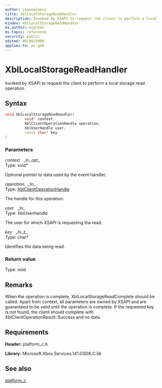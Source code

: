 ```yaml
---
author: joannaleecy
title: XblLocalStorageReadHandler
description: Invoked by XSAPI to request the client to perform a local storage read operation.
kindex: XblLocalStorageReadHandler
ms.author: migreen
ms.topic: reference
security: public
edited: 00/00/0000
applies-to: pc-gdk
---
```


# XblLocalStorageReadHandler  

Invoked by XSAPI to request the client to perform a local storage read operation.  

## Syntax  
  
```cpp
void XblLocalStorageReadHandler(  
         void* context,  
         XblClientOperationHandle operation,  
         XblUserHandle user,  
         const char* key  
)  
```  
  
### Parameters  
  
*context* &nbsp;&nbsp;\_In\_opt\_  
Type: void*  
  
Optional pointer to data used by the event handler.  
  
*operation* &nbsp;&nbsp;\_In\_  
Type: [XblClientOperationHandle](../handles/xblclientoperationhandle.md)  
  
The handle for this operation.  
  
*user* &nbsp;&nbsp;\_In\_  
Type: XblUserHandle  
  
The user for which XSAPI is requesting the read.  
  
*key* &nbsp;&nbsp;\_In\_z\_  
Type: char*  
  
Identifies the data being read.  
  
  
### Return value  
Type: void
  

  
## Remarks  
  
When the operation is complete, XblLocalStorageReadComplete should be called. Apart from context, all parameters are owned by XSAPI and are guaranteed to be valid until the operation is complete. If the requested key is not found, the client should complete with XblClientOperationResult::Success and no data.
  
## Requirements  
  
**Header:** platform_c.h
  
**Library:** Microsoft.Xbox.Services.141.GSDK.C.lib
  
## See also  
[platform_c](../platform_c_members.md)  
  
  